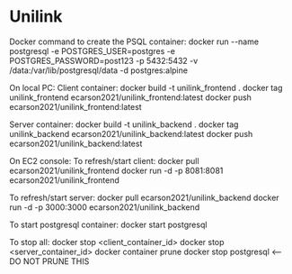 # Unilink
Docker command to create the PSQL container: docker run --name postgresql -e POSTGRES_USER=postgres -e POSTGRES_PASSWORD=post123 -p 5432:5432 -v /data:/var/lib/postgresql/data -d postgres:alpine

On local PC:
Client container:
docker build -t unilink_frontend .
docker tag unilink_frontend ecarson2021/unilink_frontend:latest
docker push ecarson2021/unilink_frontend:latest

Server container:
docker build -t unilink_backend .
docker tag unilink_backend ecarson2021/unilink_backend:latest
docker push ecarson2021/unilink_backend:latest

On EC2 console:
To refresh/start client:
docker pull ecarson2021/unilink_frontend
docker run -d -p 8081:8081 ecarson2021/unilink_frontend

To refresh/start server:
docker pull ecarson2021/unilink_backend
docker run -d -p 3000:3000 ecarson2021/unilink_backend

To start postgresql container:
docker start postgresql

To stop all:
docker stop <client_container_id>
docker stop <server_container_id>
docker container prune
docker stop postgresql <-- DO NOT PRUNE THIS